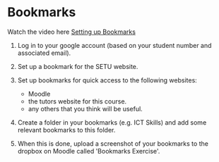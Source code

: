 # Bookmarks

Watch the video here [Setting up Bookmarks](https://youtu.be/WdLsvGJ5z38?si=fnmSWUZtIksafTUr)

1. Log in to your google account (based on your student number and associated email).

2. Set up a bookmark for the SETU website.

3. Set up bookmarks for quick access to the following websites:
    - Moodle
    - the tutors website for this course. 
    - any others that you think will be useful.

4. Create a folder in your bookmarks (e.g. ICT Skills) and add some relevant  bookmarks to this folder.

5. When this is done, upload a screenshot of your bookmarks to the dropbox on Moodle called 'Bookmarks Exercise'.

